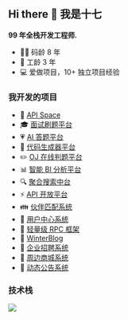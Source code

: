 ## Hi there 👋 我是十七

**99 年全栈开发工程师.**
- 👨‍💻 码龄 8 年
- 🏡 工龄 3 年
- 💻 爱做项目，10+ 独立项目经验

### 我开发的项目

- 🎉 [API Space](https://github.com/wangweidong929/winter-api-space-backend)
- 🎓 [面试刷题平台](https://github.com/wangweidong929/winter-interview-backend)
- 💗 [AI 答题平台](https://github.com/wangweidong929/winter-ai-answer-backend)
- 🎲 [代码生成器平台](https://github.com/wangweidong929/winter-gen-code-backend)
- ✏️ [OJ 在线判题平台](https://github.com/wangweidong929/winter-oj-backend)
- 📊 [智能 BI 分析平台](https://github.com/wangweidong929/winter-bi-backend)
- 🔍 [聚合搜索中台](https://github.com/wangweidong929/winter-search-backend)
- ⚡ [API 开放平台](https://github.com/wangweidong929/winter-api-backend)
- 👪 [伙伴匹配系统](https://github.com/wangweidong929/winter-friend-backend)
- 🙍 [用户中心系统](https://github.com/wangweidong929/winter-user-backend)
- 🔨 [轻量级 RPC 框架](https://github.com/wangweidong929/winter-rpc-backend)
- 📖 [WinterBlog](https://github.com/wangweidong929/winter-blog-backend)
- 👔 [企业招聘系统](https://github.com/wangweidong929/winter-recruit-backend)
- 🎁 [周边商城系统](https://github.com/wangweidong929/winter-store-backend)
- 📣 [动态公告系统](https://github.com/wangweidong929/winter-announcement-backend)

### 技术栈
<!-- https://github.com/tandpfun/skill-icons -->
<img align="center" src="https://skillicons.dev/icons?i=java,spring,mysql,redis,elasticsearch,rabbitmq,docker,jenkins,kubernetes,html,css,js,ts,vue,vite,pinia,react,nodejs,nginx,git,github,gitlab,linux,md,vscode,visualstudio,idea,webstorm,pycharm,rider&theme=light" />
